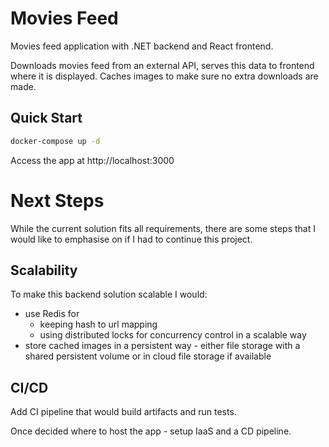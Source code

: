 # Movies Feed

Movies feed application with .NET backend and React frontend.

Downloads movies feed from an external API, serves this data to frontend where it is displayed. Caches images to make sure no extra downloads are made.

## Quick Start

```bash
docker-compose up -d
```

Access the app at http://localhost:3000


# Next Steps

While the current solution fits all requirements, there are some steps that I would like to emphasise on if I had to continue this project.

## Scalability

To make this backend solution scalable I would:
- use Redis for
  - keeping hash to url mapping
  - using distributed locks for concurrency control in a scalable way
- store cached images in a persistent way - either file storage with a shared persistent volume or in cloud file storage if available

## CI/CD

Add CI pipeline that would build artifacts and run tests.

Once decided where to host the app - setup IaaS and a CD pipeline.

